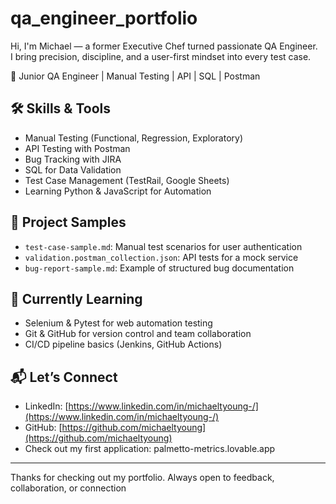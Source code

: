 # qa_engineer_portfolio
Hi, I'm Michael — a former Executive Chef turned passionate QA Engineer.  
I bring precision, discipline, and a user-first mindset into every test case.

🎯 Junior QA Engineer | Manual Testing | API | SQL | Postman


## 🛠️ Skills & Tools
- Manual Testing (Functional, Regression, Exploratory)
- API Testing with Postman
- Bug Tracking with JIRA
- SQL for Data Validation
- Test Case Management (TestRail, Google Sheets)
- Learning Python & JavaScript for Automation

## 📁 Project Samples
- `test-case-sample.md`: Manual test scenarios for user authentication
- `validation.postman_collection.json`: API tests for a mock service
- `bug-report-sample.md`: Example of structured bug documentation

## 🧠 Currently Learning
- Selenium & Pytest for web automation testing
- Git & GitHub for version control and team collaboration
- CI/CD pipeline basics (Jenkins, GitHub Actions)

## 📬 Let’s Connect
- LinkedIn: [https://www.linkedin.com/in/michaeltyoung-/](https://www.linkedin.com/in/michaeltyoung-/)
- GitHub: [https://github.com/michaeltyoung](https://github.com/michaeltyoung)
- Check out my first application: palmetto-metrics.lovable.app
  

---

Thanks for checking out my portfolio. Always open to feedback, collaboration, or connection
